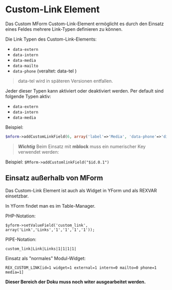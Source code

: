 # Custom-Link Element

Das Custom MForm Custom-Link-Element ermöglicht es durch den Einsatz eines Feldes mehrere Link-Typen definieren zu können.    

Die Link Typen des Custom-Link-Elements:

* `data-extern`
* `data-intern`
* `data-media`
* `data-mailto`
* `data-phone` (veraltet: data-tel )

> data-tel wird in späteren Versionen entfallen. 

Jeder dieser Typen kann aktiviert oder deaktiviert werden. Per default sind folgende Typen aktiv:

* `data-extern`
* `data-intern`
* `data-media`

Beispiel: 

```php
$mform->addCustomLinkField(6, array('label'=>'Media', 'data-phone'=>'disable', 'data-mailto'=>'disable', 'data-intern'=>'disable'));
```


> ***Wichtig***
Beim Einsatz mit **mblock** muss ein numerischer Key verwendet werden: 

Beispiel: `$Mform->addCustomlinkField("$id.0.1")` 



## Einsatz außerhalb von MForm

Das Custom-Link Element ist auch als Widget in YForm und als REXVAR einsetzbar. 

In YForm findet man es im Table-Manager.  

PHP-Notation: 

`$yform->setValueField('custom_link', array('Link','Links','1','1','1','1'));`

PIPE-Notation: 

`custom_link|Link|Links|1|1|1|1|`

Einsatz als "normales" Modul-Widget: 

`REX_CUSTOM_LINK[id=1 widget=1 external=1 intern=0 mailto=0 phone=1 media=1]`



**Dieser Bereich der Doku muss noch witer ausgearbeitet werden.**
